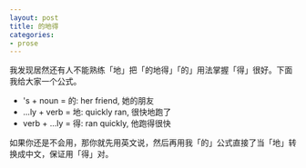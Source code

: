 ```yaml
---
layout: post
title: 的地得
categories:
- prose
---
```


我发现居然还有人不能熟练「地」把「的地得」「的」用法掌握「得」很好。下面我给大家一个公式。

- 's + noun = 的: her friend, 她的朋友
- ...ly + verb = 地: quickly ran, 很快地跑了
- verb + ...ly = 得: ran quickly, 他跑得很快

如果你还是不会用，那你就先用英文说，然后再用我「的」公式直接了当「地」转换成中文，保证用「得」对。
